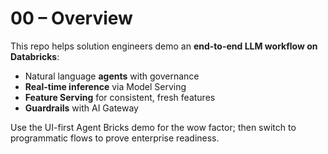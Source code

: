 # 00 – Overview


This repo helps solution engineers demo an **end-to-end LLM workflow on Databricks**:


- Natural language **agents** with governance
- **Real-time inference** via Model Serving
- **Feature Serving** for consistent, fresh features
- **Guardrails** with AI Gateway


Use the UI-first Agent Bricks demo for the wow factor; then switch to programmatic flows to prove enterprise readiness.

